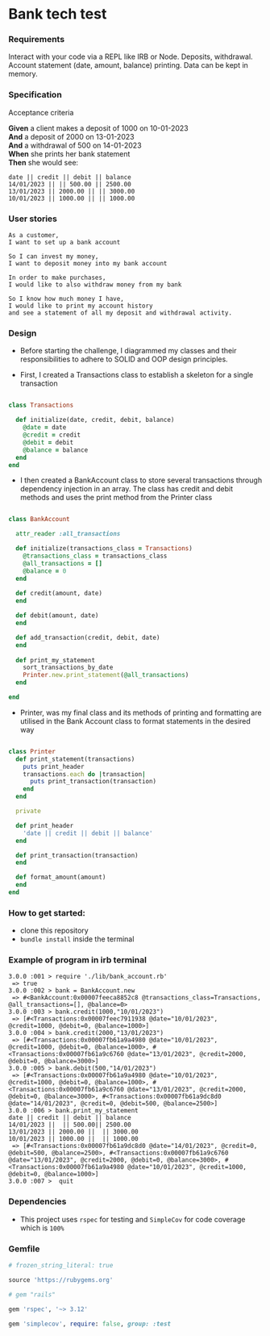 # Bank tech test

### Requirements

Interact with your code via a REPL like IRB or Node.
Deposits, withdrawal.
Account statement (date, amount, balance) printing.
Data can be kept in memory.

### Specification

Acceptance criteria

**Given** a client makes a deposit of 1000 on 10-01-2023  
**And** a deposit of 2000 on 13-01-2023  
**And** a withdrawal of 500 on 14-01-2023  
**When** she prints her bank statement  
**Then** she would see:

```
date || credit || debit || balance
14/01/2023 || || 500.00 || 2500.00
13/01/2023 || 2000.00 || || 3000.00
10/01/2023 || 1000.00 || || 1000.00
```

### User stories

```
As a customer, 
I want to set up a bank account
```
```
So I can invest my money, 
I want to deposit money into my bank account
```
```
In order to make purchases,
I would like to also withdraw money from my bank
```
```
So I know how much money I have,
I would like to print my account history 
and see a statement of all my deposit and withdrawal activity.
```


### Design

* Before starting the challenge, I diagrammed my classes and their responsibilities to adhere to SOLID and OOP design principles.

* First, I created a Transactions class to establish a skeleton for a single transaction


```ruby

class Transactions

  def initialize(date, credit, debit, balance)
    @date = date
    @credit = credit
    @debit = debit
    @balance = balance
  end
end
```

* I then created a BankAccount class to store several transactions through dependency injection in an array. The class has credit and debit methods and uses the print method from the Printer class 


```ruby

class BankAccount

  attr_reader :all_transactions

  def initialize(transactions_class = Transactions)
    @transactions_class = transactions_class
    @all_transactions = []
    @balance = 0
  end
  
  def credit(amount, date)
  end

  def debit(amount, date)
  end

  def add_transaction(credit, debit, date)
  end
  
  def print_my_statement
    sort_transactions_by_date
    Printer.new.print_statement(@all_transactions)
  end

end
```

* Printer, was my final class and its methods of printing and formatting are utilised in the Bank Account class to format statements in the desired way
```ruby

class Printer
  def print_statement(transactions)
    puts print_header
    transactions.each do |transaction|
      puts print_transaction(transaction)
    end
  end

  private

  def print_header
    'date || credit || debit || balance'
  end

  def print_transaction(transaction)
  end

  def format_amount(amount)
  end
end

```


### How to get started:

* clone this repository
*  `bundle install` inside the terminal

### Example of program in irb terminal

```
3.0.0 :001 > require './lib/bank_account.rb'
 => true 
3.0.0 :002 > bank = BankAccount.new
 => #<BankAccount:0x00007feeca8852c8 @transactions_class=Transactions, @all_transactions=[], @balance=0> 
3.0.0 :003 > bank.credit(1000,"10/01/2023")
 => [#<Transactions:0x00007feec7911938 @date="10/01/2023", @credit=1000, @debit=0, @balance=1000>] 
3.0.0 :004 > bank.credit(2000,"13/01/2023")
 => [#<Transactions:0x00007fb61a9a4980 @date="10/01/2023", @credit=1000, @debit=0, @balance=1000>, #<Transactions:0x00007fb61a9c6760 @date="13/01/2023", @credit=2000, @debit=0, @balance=3000>] 
3.0.0 :005 > bank.debit(500,"14/01/2023")
 => [#<Transactions:0x00007fb61a9a4980 @date="10/01/2023", @credit=1000, @debit=0, @balance=1000>, #<Transactions:0x00007fb61a9c6760 @date="13/01/2023", @credit=2000, @debit=0, @balance=3000>, #<Transactions:0x00007fb61a9dc8d0 @date="14/01/2023", @credit=0, @debit=500, @balance=2500>] 
3.0.0 :006 > bank.print_my_statement
date || credit || debit || balance
14/01/2023 ||  || 500.00|| 2500.00
13/01/2023 || 2000.00 ||  || 3000.00
10/01/2023 || 1000.00 ||  || 1000.00
 => [#<Transactions:0x00007fb61a9dc8d0 @date="14/01/2023", @credit=0, @debit=500, @balance=2500>, #<Transactions:0x00007fb61a9c6760 @date="13/01/2023", @credit=2000, @debit=0, @balance=3000>, #<Transactions:0x00007fb61a9a4980 @date="10/01/2023", @credit=1000, @debit=0, @balance=1000>] 
3.0.0 :007 >  quit
```

### Dependencies
* This project uses `rspec` for testing and `SimpleCov` for code coverage which is `100%`

### Gemfile
```ruby
# frozen_string_literal: true

source 'https://rubygems.org'

# gem "rails"

gem 'rspec', '~> 3.12'

gem 'simplecov', require: false, group: :test

```



